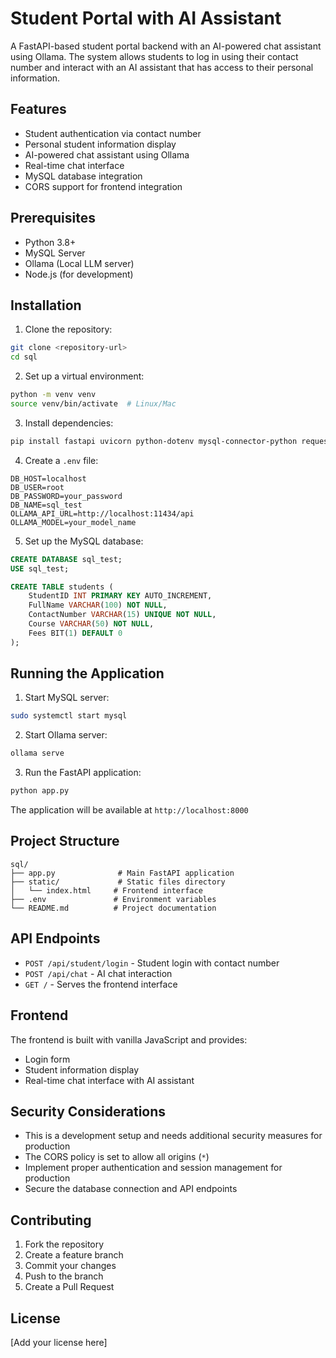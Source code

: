 # Student Portal with AI Assistant

A FastAPI-based student portal backend with an AI-powered chat assistant using Ollama. The system allows students to log in using their contact number and interact with an AI assistant that has access to their personal information.

## Features

- Student authentication via contact number
- Personal student information display
- AI-powered chat assistant using Ollama
- Real-time chat interface
- MySQL database integration
- CORS support for frontend integration

## Prerequisites

- Python 3.8+
- MySQL Server
- Ollama (Local LLM server)
- Node.js (for development)

## Installation

1. Clone the repository:
```bash
git clone <repository-url>
cd sql
```

2. Set up a virtual environment:
```bash
python -m venv venv
source venv/bin/activate  # Linux/Mac
```

3. Install dependencies:
```bash
pip install fastapi uvicorn python-dotenv mysql-connector-python requests
```

4. Create a `.env` file:
```env
DB_HOST=localhost
DB_USER=root
DB_PASSWORD=your_password
DB_NAME=sql_test
OLLAMA_API_URL=http://localhost:11434/api
OLLAMA_MODEL=your_model_name
```

5. Set up the MySQL database:
```sql
CREATE DATABASE sql_test;
USE sql_test;

CREATE TABLE students (
    StudentID INT PRIMARY KEY AUTO_INCREMENT,
    FullName VARCHAR(100) NOT NULL,
    ContactNumber VARCHAR(15) UNIQUE NOT NULL,
    Course VARCHAR(50) NOT NULL,
    Fees BIT(1) DEFAULT 0
);
```

## Running the Application

1. Start MySQL server:
```bash
sudo systemctl start mysql
```

2. Start Ollama server:
```bash
ollama serve
```

3. Run the FastAPI application:
```bash
python app.py
```

The application will be available at `http://localhost:8000`

## Project Structure

```
sql/
├── app.py              # Main FastAPI application
├── static/             # Static files directory
│   └── index.html     # Frontend interface
├── .env               # Environment variables
└── README.md          # Project documentation
```

## API Endpoints

- `POST /api/student/login` - Student login with contact number
- `POST /api/chat` - AI chat interaction
- `GET /` - Serves the frontend interface

## Frontend

The frontend is built with vanilla JavaScript and provides:
- Login form
- Student information display
- Real-time chat interface with AI assistant

## Security Considerations

- This is a development setup and needs additional security measures for production
- The CORS policy is set to allow all origins (`*`)
- Implement proper authentication and session management for production
- Secure the database connection and API endpoints

## Contributing

1. Fork the repository
2. Create a feature branch
3. Commit your changes
4. Push to the branch
5. Create a Pull Request

## License

[Add your license here]